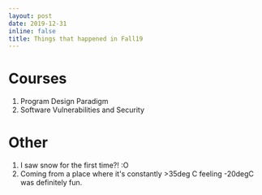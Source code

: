 ```yaml
---
layout: post
date: 2019-12-31
inline: false
title: Things that happened in Fall19
---
```


# Courses
1. Program Design Paradigm
2. Software Vulnerabilities and Security

# Other
1. I saw snow for the first time?! :O
2. Coming from a place where it's constantly >35deg C feeling -20degC was definitely fun.
